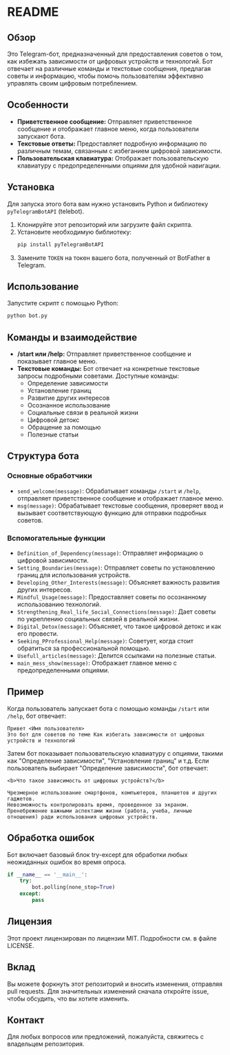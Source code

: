 # README

## Обзор
Это Telegram-бот, предназначенный для предоставления советов о том, как избежать зависимости от цифровых устройств и технологий. Бот отвечает на различные команды и текстовые сообщения, предлагая советы и информацию, чтобы помочь пользователям эффективно управлять своим цифровым потреблением.

## Особенности
- **Приветственное сообщение:** Отправляет приветственное сообщение и отображает главное меню, когда пользователи запускают бота.
- **Текстовые ответы:** Предоставляет подробную информацию по различным темам, связанным с избеганием цифровой зависимости.
- **Пользовательская клавиатура:** Отображает пользовательскую клавиатуру с предопределенными опциями для удобной навигации.

## Установка
Для запуска этого бота вам нужно установить Python и библиотеку `pyTelegramBotAPI` (telebot).

1. Клонируйте этот репозиторий или загрузите файл скрипта.
2. Установите необходимую библиотеку:
   ```bash
   pip install pyTelegramBotAPI
   ```
3. Замените `TOKEN` на токен вашего бота, полученный от BotFather в Telegram.

## Использование
Запустите скрипт с помощью Python:
```bash
python bot.py
```

## Команды и взаимодействие
- **/start или /help:** Отправляет приветственное сообщение и показывает главное меню.
- **Текстовые команды:** Бот отвечает на конкретные текстовые запросы подробными советами. Доступные команды:
  - Определение зависимости
  - Установление границ
  - Развитие других интересов
  - Осознанное использование
  - Социальные связи в реальной жизни
  - Цифровой детокс
  - Обращение за помощью
  - Полезные статьи

## Структура бота
### Основные обработчики
- `send_welcome(message)`: Обрабатывает команды `/start` и `/help`, отправляет приветственное сообщение и отображает главное меню.
- `msg(message)`: Обрабатывает текстовые сообщения, проверяет ввод и вызывает соответствующую функцию для отправки подробных советов.

### Вспомогательные функции
- `Definition_of_Dependency(message)`: Отправляет информацию о цифровой зависимости.
- `Setting_Boundaries(message)`: Отправляет советы по установлению границ для использования устройств.
- `Developing_Other_Interests(message)`: Объясняет важность развития других интересов.
- `Mindful_Usage(message)`: Предоставляет советы по осознанному использованию технологий.
- `Strengthening_Real_life_Social_Connections(message)`: Дает советы по укреплению социальных связей в реальной жизни.
- `Digital_Detox(message)`: Объясняет, что такое цифровой детокс и как его провести.
- `Seeking_PProfessional_Help(message)`: Советует, когда стоит обратиться за профессиональной помощью.
- `Usefull_articles(message)`: Делится ссылками на полезные статьи.
- `main_mess_show(message)`: Отображает главное меню с предопределенными опциями.

## Пример
Когда пользователь запускает бота с помощью команды `/start` или `/help`, бот отвечает:
```
Привет <Имя пользователя>
Это бот для советов по теме Как избегать зависимости от цифровых устройств и технологий
```
Затем бот показывает пользовательскую клавиатуру с опциями, такими как "Определение зависимости", "Установление границ" и т.д. Если пользователь выбирает "Определение зависимости", бот отвечает:
```
<b>Что такое зависимость от цифровых устройств?</b>

Чрезмерное использование смартфонов, компьютеров, планшетов и других гаджетов.
Невозможность контролировать время, проведенное за экраном.
Пренебрежение важными аспектами жизни (работа, учеба, личные отношения) ради использования цифровых устройств.
```

## Обработка ошибок
Бот включает базовый блок try-except для обработки любых неожиданных ошибок во время опроса.

```python
if __name__ == '__main__':
    try:
        bot.polling(none_stop=True)
    except:
        pass
```

## Лицензия
Этот проект лицензирован по лицензии MIT. Подробности см. в файле LICENSE.

## Вклад
Вы можете форкнуть этот репозиторий и вносить изменения, отправляя pull requests. Для значительных изменений сначала откройте issue, чтобы обсудить, что вы хотите изменить.

## Контакт
Для любых вопросов или предложений, пожалуйста, свяжитесь с владельцем репозитория.